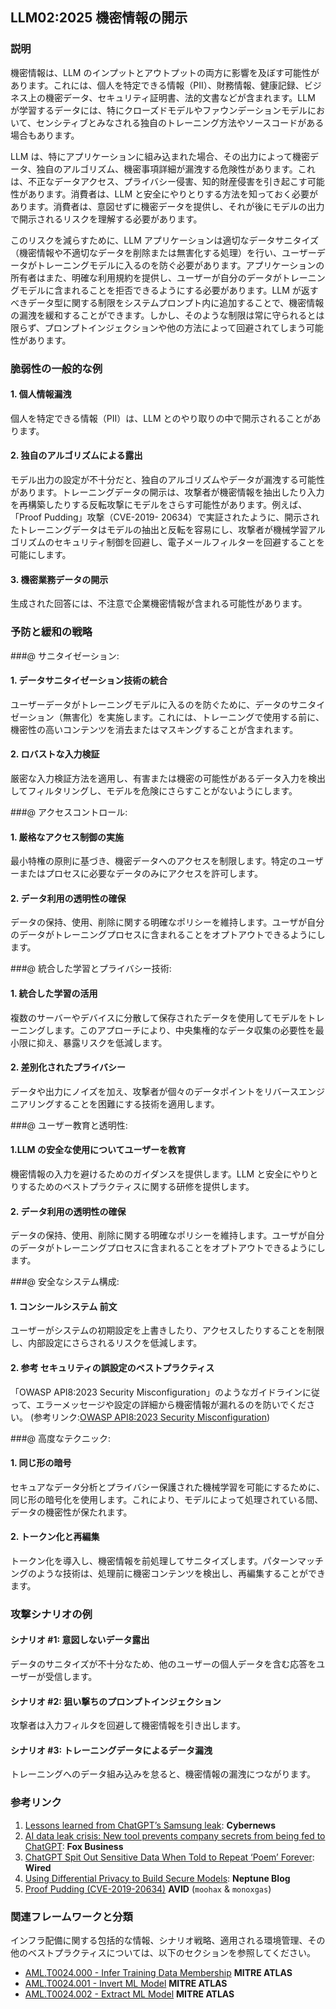 ## LLM02:2025 機密情報の開示

### 説明

機密情報は、LLM のインプットとアウトプットの両方に影響を及ぼす可能性があります。これには、個人を特定できる情報（PII）、財務情報、健康記録、ビジネス上の機密データ、セキュリティ証明書、法的文書などが含まれます。LLM が学習するデータには、特にクローズドモデルやファウンデーションモデルにおいて、センシティブとみなされる独自のトレーニング方法やソースコードがある場合もあります。

LLM は、特にアプリケーションに組み込まれた場合、その出力によって機密データ、独自のアルゴリズム、機密事項詳細が漏洩する危険性があります。これは、不正なデータアクセス、プライバシー侵害、知的財産侵害を引き起こす可能性があります。消費者は、LLM と安全にやりとりする方法を知っておく必要があります。消費者は、意図せずに機密データを提供し、それが後にモデルの出力で開示されるリスクを理解する必要があります。

このリスクを減らすために、LLM アプリケーションは適切なデータサニタイズ（機密情報や不適切なデータを削除または無害化する処理）を行い、ユーザーデータがトレーニングモデルに入るのを防ぐ必要があります。アプリケーションの所有者はまた、明確な利用規約を提供し、ユーザーが自分のデータがトレーニングモデルに含まれることを拒否できるようにする必要があります。LLM が返すべきデータ型に関する制限をシステムプロンプト内に追加することで、機密情報の漏洩を緩和することができます。しかし、そのような制限は常に守られるとは限らず、プロンプトインジェクションや他の方法によって回避されてしまう可能性があります。

### 脆弱性の一般的な例

#### 1. 個人情報漏洩

個人を特定できる情報（PII）は、LLM とのやり取りの中で開示されることがあります。

#### 2. 独自のアルゴリズムによる露出

モデル出力の設定が不十分だと、独自のアルゴリズムやデータが漏洩する可能性があります。トレーニングデータの開示は、攻撃者が機密情報を抽出したり入力を再構築したりする反転攻撃にモデルをさらす可能性があります。例えば、「Proof Pudding」攻撃（CVE-2019- 20634）で実証されたように、開示されたトレーニングデータはモデルの抽出と反転を容易にし、攻撃者が機械学習アルゴリズムのセキュリティ制御を回避し、電子メールフィルターを回避することを可能にします。

#### 3. 機密業務データの開示

生成された回答には、不注意で企業機密情報が含まれる可能性があります。

### 予防と緩和の戦略

###@ サニタイゼーション:

#### 1. データサニタイゼーション技術の統合

ユーザーデータがトレーニングモデルに入るのを防ぐために、データのサニタイゼーション（無害化）を実施します。これには、トレーニングで使用する前に、機密性の高いコンテンツを消去またはマスキングすることが含まれます。

#### 2. ロバストな入力検証

厳密な入力検証方法を適用し、有害または機密の可能性があるデータ入力を検出してフィルタリングし、モデルを危険にさらすことがないようにします。

###@ アクセスコントロール:

#### 1. 厳格なアクセス制御の実施

最小特権の原則に基づき、機密データへのアクセスを制限します。特定のユーザーまたはプロセスに必要なデータのみにアクセスを許可します。

#### 2. データ利用の透明性の確保

データの保持、使用、削除に関する明確なポリシーを維持します。ユーザが自分のデータがトレーニングプロセスに含まれることをオプトアウトできるようにします。

###@ 統合した学習とプライバシー技術:

#### 1. 統合した学習の活用

複数のサーバーやデバイスに分散して保存されたデータを使用してモデルをトレーニングします。このアプローチにより、中央集権的なデータ収集の必要性を最小限に抑え、暴露リスクを低減します。

#### 2. 差別化されたプライバシー

データや出力にノイズを加え、攻撃者が個々のデータポイントをリバースエンジニアリングすることを困難にする技術を適用します。

###@ ユーザー教育と透明性:

#### 1.LLM の安全な使用についてユーザーを教育

機密情報の入力を避けるためのガイダンスを提供します。LLM と安全にやりとりするためのベストプラクティスに関する研修を提供します。

#### 2. データ利用の透明性の確保

データの保持、使用、削除に関する明確なポリシーを維持します。ユーザが自分のデータがトレーニングプロセスに含まれることをオプトアウトできるようにします。

###@ 安全なシステム構成:

#### 1. コンシールシステム 前文

ユーザーがシステムの初期設定を上書きしたり、アクセスしたりすることを制限し、内部設定にさらされるリスクを低減します。

#### 2. 参考 セキュリティの誤設定のベストプラクティス

「OWASP API8:2023 Security Misconfiguration」のようなガイドラインに従って、エラーメッセージや設定の詳細から機密情報が漏れるのを防いでください。 (参考リンク:[OWASP API8:2023 Security Misconfiguration](https://owasp.org/API-Security/editions/2023/en/0xa8-security-misconfiguration/))

###@ 高度なテクニック:

#### 1. 同じ形の暗号

セキュアなデータ分析とプライバシー保護された機械学習を可能にするために、同じ形の暗号化を使用します。これにより、モデルによって処理されている間、データの機密性が保たれます。

#### 2. トークン化と再編集

トークン化を導入し、機密情報を前処理してサニタイズします。パターンマッチングのような技術は、処理前に機密コンテンツを検出し、再編集することができます。

### 攻撃シナリオの例

#### シナリオ #1: 意図しないデータ露出

データのサニタイズが不十分なため、他のユーザーの個人データを含む応答をユーザーが受信します。

#### シナリオ #2: 狙い撃ちのプロンプトインジェクション

攻撃者は入力フィルタを回避して機密情報を引き出します。

#### シナリオ #3: トレーニングデータによるデータ漏洩

トレーニングへのデータ組み込みを怠ると、機密情報の漏洩につながります。

### 参考リンク

1. [Lessons learned from ChatGPT’s Samsung leak](https://cybernews.com/security/chatgpt-samsung-leak-explained-lessons/): **Cybernews**
2. [AI data leak crisis: New tool prevents company secrets from being fed to ChatGPT](https://www.foxbusiness.com/politics/ai-data-leak-crisis-prevent-company-secrets-chatgpt): **Fox Business**
3. [ChatGPT Spit Out Sensitive Data When Told to Repeat ‘Poem’ Forever](https://www.wired.com/story/chatgpt-poem-forever-security-roundup/): **Wired**
4. [Using Differential Privacy to Build Secure Models](https://neptune.ai/blog/using-differential-privacy-to-build-secure-models-tools-methods-best-practices): **Neptune Blog**
5. [Proof Pudding (CVE-2019-20634)](https://avidml.org/database/avid-2023-v009/) **AVID** (`moohax` & `monoxgas`)

### 関連フレームワークと分類

インフラ配備に関する包括的な情報、シナリオ戦略、適用される環境管理、その他のベストプラクティスについては、以下のセクションを参照してください。

- [AML.T0024.000 - Infer Training Data Membership](https://atlas.mitre.org/techniques/AML.T0024.000) **MITRE ATLAS**
- [AML.T0024.001 - Invert ML Model](https://atlas.mitre.org/techniques/AML.T0024.001) **MITRE ATLAS**
- [AML.T0024.002 - Extract ML Model](https://atlas.mitre.org/techniques/AML.T0024.002) **MITRE ATLAS**
